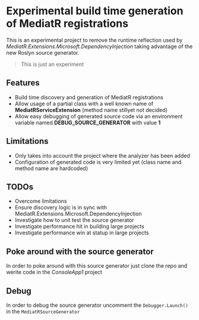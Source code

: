 # Experimental build time generation of MediatR registrations
This is an experimental project to remove the runtime reflection used by *MediatR.Extensions.Microsoft.DependencyInjection* taking advantage of the new Roslyn source generator.

> This is just an experiment

## Features
- Build time discovery and generation of MediatR registrations
- Allow usage of a partial class with a well known name of **MediatRServiceExtension** (method name stillyet not decided)
- Allow easy debugging of generated source code via an environment variable named **DEBUG_SOURCE_GENERATOR** with value **1**

## Limitations
- Only takes into account the project where the analyzer has been added
- Configuration of generated code is very limited yet (class name and method name are hardcoded)

## TODOs
- Overcome limitations
- Ensure discovery logic is in sync with MediatR.Extensions.Microsoft.DependencyInjection
- Investigate how to unit test the source generator
- Investigate performance hit in building large projects
- Investigate performance win at statup in large projects

## Poke around with the source generator
In order to poke around with this source generator just clone the repo and werite code in the *ConsoleApp1* project

## Debug
In order to debug the source generator uncomment the ```Debugger.Launch()``` in the ```MediatRSourceGenerator```
